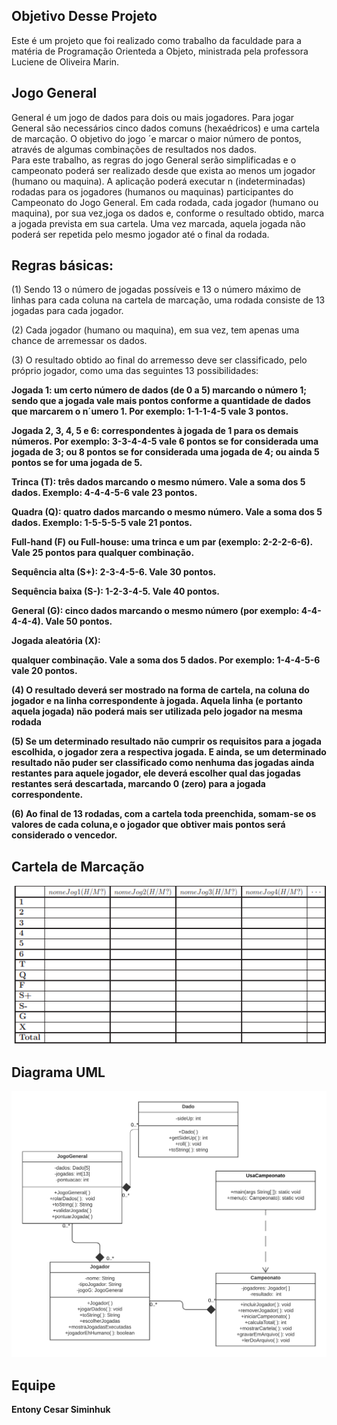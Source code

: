 ## Objetivo Desse Projeto

Este é um projeto que foi realizado como trabalho da faculdade para a matéria de Programação Orienteda a Objeto, ministrada pela professora Luciene de Oliveira Marin.

## Jogo General
General é um jogo de dados para dois ou mais jogadores. Para jogar General são necessários cinco dados comuns (hexaédricos) e uma cartela de marcação. O objetivo do jogo ´e marcar o maior número de pontos, através de algumas combinações de resultados nos dados.
<br>
Para este trabalho, as regras do jogo General serão simplificadas e o campeonato poderá ser realizado desde que exista ao menos um jogador (humano ou maquina). A aplicação poderá executar n (indeterminadas) rodadas para os jogadores (humanos ou maquinas) participantes do Campeonato do Jogo General. Em cada rodada, cada jogador (humano ou maquina), por sua vez,joga os dados e, conforme o resultado obtido, marca a jogada prevista em sua cartela. Uma vez marcada, aquela jogada não poderá ser repetida pelo mesmo jogador até o final da rodada.

## Regras básicas:

(1) Sendo 13 o número de jogadas possíveis e 13 o número máximo de linhas para cada coluna na cartela de marcação, uma rodada consiste de 13 jogadas para cada jogador.

(2) Cada jogador (humano ou maquina), em sua vez, tem apenas uma chance de arremessar os dados.

(3) O resultado obtido ao final do arremesso deve ser classificado, pelo próprio jogador, como uma das seguintes 13 possibilidades:

  <strong>Jogada 1:<strong> um certo número de dados (de 0 a 5) marcando o número 1; sendo que a jogada vale mais pontos conforme a quantidade de dados que marcarem o n´umero 1.
  Por exemplo: 1-1-1-4-5 vale 3 pontos.

  <strong>Jogada 2, 3, 4, 5 e 6:<strong> correspondentes à jogada de 1 para os demais números. Por exemplo: 3-3-4-4-5 vale 6 pontos se for considerada uma jogada de 3; ou 8 pontos se for considerada uma jogada de 4; ou ainda 5 pontos se for uma jogada de 5.

  <strong>Trinca (T):<strong> três dados marcando o mesmo número. Vale a soma dos 5 dados. Exemplo: 4-4-4-5-6 vale 23 pontos.

  <strong>Quadra (Q):<strong> quatro dados marcando o mesmo número. Vale a soma dos 5 dados. Exemplo: 1-5-5-5-5 vale 21 pontos.

  <strong>Full-hand (F) ou Full-house:<strong> uma trinca e um par (exemplo: 2-2-2-6-6). Vale 25 pontos para qualquer combinação.
  
  <strong>Sequência alta (S+):<strong> 2-3-4-5-6. Vale 30 pontos.

  <strong>Sequência baixa (S-):<strong> 1-2-3-4-5. Vale 40 pontos.

  <strong>General (G):<strong> cinco dados marcando o mesmo número (por exemplo: 4-4-4-4-4). Vale 50 pontos.

  <p><strong>Jogada aleatória (X):<strong></p> qualquer combinação. Vale a soma dos 5 dados. Por exemplo: 1-4-4-5-6 vale 20 pontos.

  (4)  O resultado deverá ser mostrado na forma de cartela, na coluna do jogador e na linha correspondente à jogada. Aquela linha (e portanto aquela jogada) não poderá mais ser utilizada pelo jogador na mesma rodada

  (5) Se um determinado resultado não cumprir os requisitos para a jogada escolhida, o jogador zera a respectiva jogada. E ainda, se um determinado resultado não puder ser classificado como nenhuma das jogadas ainda restantes para aquele jogador, ele deverá escolher qual das jogadas restantes será descartada, marcando 0 (zero) para a jogada correspondente.

  (6)  Ao final de 13 rodadas, com a cartela toda preenchida, somam-se os valores de cada coluna,e o jogador que obtiver mais pontos será considerado o vencedor.

## Cartela de Marcação
<img src="\image\tabela.png">

## Diagrama UML
<img src="\image\ClasseUML.png">


## Equipe
Entony Cesar Siminhuk